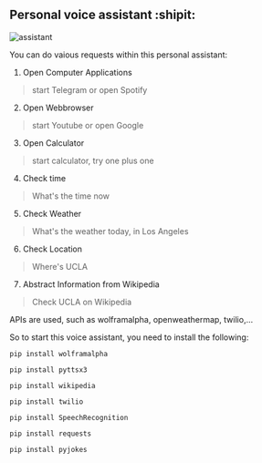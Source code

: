 ## Personal voice assistant :shipit:
![assistant](https://user-images.githubusercontent.com/83828631/147865418-ab5a6904-daf1-4750-83ea-c50efbd28628.jpeg)

You can do vaious requests within this personal assistant:

1. Open Computer Applications
> start Telegram or open Spotify
2. Open Webbrowser
> start Youtube or open Google
3. Open Calculator 
> start calculator, try one plus one
4. Check time
> What's the time now
5. Check Weather
> What's the weather today, in Los Angeles
6. Check Location
> Where's UCLA
7. Abstract Information from Wikipedia
> Check UCLA on Wikipedia

APIs are used, such as wolframalpha, openweathermap, twilio,...

So to start this voice assistant, you need to install the following:
```
pip install wolframalpha
```
```
pip install pyttsx3
```
```
pip install wikipedia
```
```
pip install twilio
```
```
pip install SpeechRecognition
```
```
pip install requests
```
```
pip install pyjokes
```
